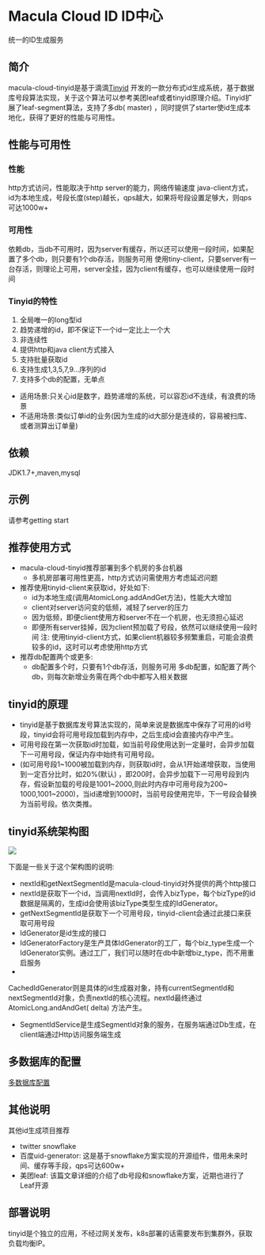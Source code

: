 # Macula Cloud ID ID中心

统一的ID生成服务

## 简介

macula-cloud-tinyid是基于滴滴[Tinyid](https://github.com/didi/tinyid)
开发的一款分布式id生成系统，基于数据库号段算法实现，关于这个算法可以参考美团leaf或者tinyid原理介绍。Tinyid扩展了leaf-segment算法，支持了多db(
master)
，同时提供了starter使id生成本地化，获得了更好的性能与可用性。

## 性能与可用性

### 性能

http方式访问，性能取决于http server的能力，网络传输速度
java-client方式，id为本地生成，号段长度(step)越长，qps越大，如果将号段设置足够大，则qps可达1000w+

### 可用性

依赖db，当db不可用时，因为server有缓存，所以还可以使用一段时间，如果配置了多个db，则只要有1个db存活，则服务可用
使用tiny-client，只要server有一台存活，则理论上可用，server全挂，因为client有缓存，也可以继续使用一段时间

### Tinyid的特性

1. 全局唯一的long型id
2. 趋势递增的id，即不保证下一个id一定比上一个大
3. 非连续性
4. 提供http和java client方式接入
5. 支持批量获取id
6. 支持生成1,3,5,7,9...序列的id
7. 支持多个db的配置，无单点

- 适用场景:只关心id是数字，趋势递增的系统，可以容忍id不连续，有浪费的场景
- 不适用场景:类似订单id的业务(因为生成的id大部分是连续的，容易被扫库、或者测算出订单量)

## 依赖

JDK1.7+,maven,mysql

## 示例

请参考getting start

## 推荐使用方式

- macula-cloud-tinyid推荐部署到多个机房的多台机器
    - 多机房部署可用性更高，http方式访问需使用方考虑延迟问题
- 推荐使用tinyid-client来获取id，好处如下:
    - id为本地生成(调用AtomicLong.addAndGet方法)，性能大大增加
    - client对server访问变的低频，减轻了server的压力
    - 因为低频，即便client使用方和server不在一个机房，也无须担心延迟
    - 即便所有server挂掉，因为client预加载了号段，依然可以继续使用一段时间 注:
      使用tinyid-client方式，如果client机器较多频繁重启，可能会浪费较多的id，这时可以考虑使用http方式
- 推荐db配置两个或更多:
    - db配置多个时，只要有1个db存活，则服务可用 多db配置，如配置了两个db，则每次新增业务需在两个db中都写入相关数据

## tinyid的原理

- tinyid是基于数据库发号算法实现的，简单来说是数据库中保存了可用的id号段，tinyid会将可用号段加载到内存中，之后生成id会直接内存中产生。
- 可用号段在第一次获取id时加载，如当前号段使用达到一定量时，会异步加载下一可用号段，保证内存中始终有可用号段。
- (如可用号段1~1000被加载到内存，则获取id时，会从1开始递增获取，当使用到一定百分比时，如20%(默认)
  ，即200时，会异步加载下一可用号段到内存，假设新加载的号段是1001~2000,则此时内存中可用号段为200~
  1000,1001~2000)，当id递增到1000时，当前号段使用完毕，下一号段会替换为当前号段。依次类推。

## tinyid系统架构图

![](https://github.com/didi/tinyid/raw/master/doc/tinyid.png)

下面是一些关于这个架构图的说明:

- nextId和getNextSegmentId是macula-cloud-tinyid对外提供的两个http接口
- nextId是获取下一个id，当调用nextId时，会传入bizType，每个bizType的id数据是隔离的，生成id会使用该bizType类型生成的IdGenerator。
- getNextSegmentId是获取下一个可用号段，tinyid-client会通过此接口来获取可用号段
- IdGenerator是id生成的接口
- IdGeneratorFactory是生产具体IdGenerator的工厂，每个biz_type生成一个IdGenerator实例。通过工厂，我们可以随时在db中新增biz_type，而不用重启服务
-

CachedIdGenerator则是具体的id生成器对象，持有currentSegmentId和nextSegmentId对象，负责nextId的核心流程。nextId最终通过AtomicLong.andAndGet(
delta)
方法产生。

- SegmentIdService是生成SegmentId对象的服务，在服务端通过Db生成，在client端通过Http访问服务端生成

## 多数据库的配置

[多数据库配置](https://github.com/didi/tinyid/wiki/Tinyid-server-config)

## 其他说明

其他id生成项目推荐

- twitter snowflake
- 百度uid-generator: 这是基于snowflake方案实现的开源组件，借用未来时间、缓存等手段，qps可达600w+
- 美团leaf: 该篇文章详细的介绍了db号段和snowflake方案，近期也进行了Leaf开源

## 部署说明

tinyid是个独立的应用，不经过网关发布，k8s部署的话需要发布到集群外，获取负载均衡IP。